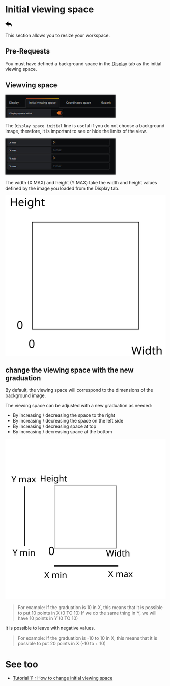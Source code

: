 # Initial viewing space

[![](../../screenshots/other/Go-back.png)](README.md)

This section allows you to resize your workspace.

## Pre-Requests

You must have defined a background space in the [Display](display.md) tab as the initial viewing space.

## Viewving space

![display](../../screenshots/editor/initial/initial-space-border.jpg)

The `Display space initial` line is useful if you do not choose a background image, therefore, it is important to see or hide the limits of the view.

![display](../../screenshots/editor/initial/initial-space.jpg)

The width (X MAX) and height (Y MAX) take the width and height values defined by the image you loaded from the Display tab.

![init-space-compete](../../screenshots/editor/initial/initial-space-complete.svg)

## change the viewing space with the new graduation

By default, the viewing space will correspond to the dimensions of the background image.

The viewing space can be adjusted with a new graduation as needed:

- By increasing / decreasing the space to the right
- By increasing / decreasing the space on the left side
- By increasing / decreasing space at top
- By increasing / decreasing space at the bottom

![init-space-compete](../../screenshots/editor/initial/example.svg)

> For example:
> If the graduation is 10 in X, this means that it is possible to put 10 points in X (0 TO 10)
> If we do the same thing in Y, we will have 10 points in Y (0 TO 10)

It is possible to leave with negative values.

> For example:
> If the graduation is -10 to 10 in X, this means that it is possible to put 20 points in X (-10 to + 10)

# See too

- [Tutorial 11 : How to change initial viewing space](../demo/tutorial11.md)
